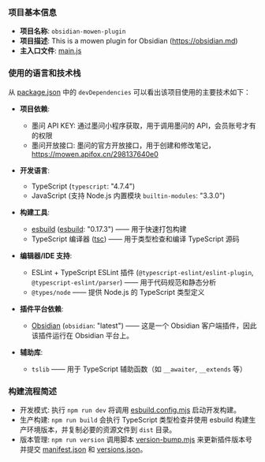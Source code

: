 ### 项目基本信息

- **项目名称**: `obsidian-mowen-plugin`
- **项目描述**: This is a mowen plugin for Obsidian (https://obsidian.md)
- **主入口文件**: [main.js](file:///Users/silence/obsidian-mowen-plugin/obsidian-mowen-plugin/main.js)

### 使用的语言和技术栈

从 [package.json](file:///Users/silence/obsidian-mowen-plugin/obsidian-mowen-plugin/node_modules/@eslint/js/package.json) 中的 `devDependencies` 可以看出该项目使用的主要技术如下：

- **项目依赖**:
  - 墨问 API KEY: 通过墨问小程序获取，用于调用墨问的 API，会员账号才有的权限
  - 墨问开放接口: 墨问的官方开放接口，用于创建和修改笔记，https://mowen.apifox.cn/298137640e0

- **开发语言**:
  - TypeScript (`typescript`: "4.7.4")
  - JavaScript (支持 Node.js 内置模块 `builtin-modules`: "3.3.0")

- **构建工具**:
  - [esbuild](https://esbuild.github.io/) ([esbuild](file:///Users/silence/obsidian-mowen-plugin/obsidian-mowen-plugin/node_modules/esbuild/bin/esbuild): "0.17.3") —— 用于快速打包构建
  - TypeScript 编译器 ([tsc](file:///Users/silence/obsidian-mowen-plugin/obsidian-mowen-plugin/node_modules/typescript/bin/tsc)) —— 用于类型检查和编译 TypeScript 源码

- **编辑器/IDE 支持**:
  - ESLint + TypeScript ESLint 插件 (`@typescript-eslint/eslint-plugin`, `@typescript-eslint/parser`) —— 用于代码规范和静态分析
  - `@types/node` —— 提供 Node.js 的 TypeScript 类型定义

- **插件平台依赖**:
  - [Obsidian](https://obsidian.md) (`obsidian`: "latest") —— 这是一个 Obsidian 客户端插件，因此该插件运行在 Obsidian 平台上。

- **辅助库**:
  - `tslib` —— 用于 TypeScript 辅助函数（如 `__awaiter`, `__extends` 等）

### 构建流程简述

- 开发模式: 执行 `npm run dev` 将调用 [esbuild.config.mjs](file:///Users/silence/obsidian-mowen-plugin/obsidian-mowen-plugin/esbuild.config.mjs) 启动开发构建。
- 生产构建: `npm run build` 会执行 TypeScript 类型检查并使用 esbuild 构建生产环境版本，并复制必要的资源文件到 `dist` 目录。
- 版本管理: `npm run version` 调用脚本 [version-bump.mjs](file:///Users/silence/obsidian-mowen-plugin/obsidian-mowen-plugin/version-bump.mjs) 来更新插件版本号并提交 [manifest.json](file:///Users/silence/obsidian-mowen-plugin/obsidian-mowen-plugin/manifest.json) 和 [versions.json](file:///Users/silence/obsidian-mowen-plugin/obsidian-mowen-plugin/versions.json)。

